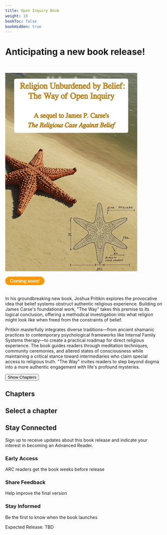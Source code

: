 ```yaml
---
title: Open Inquiry Book
weight: 10
bookToc: false
bookHidden: true
---
```


# Anticipating a new book release!

</br>

![Pritikin 202X](unburdened.webp)

<div style="display: inline-block; background-color: #ff9800; color: white; padding: 5px 15px; border-radius: 20px; font-weight: bold; margin-bottom: 20px;">Coming soon!</div>

In his groundbreaking new book, Joshua Pritikin explores the provocative idea that belief systems obstruct authentic religious experience. Building on James Carse's foundational work, "The Way" takes this premise to its logical conclusion, offering a methodical investigation into what religion might look like when freed from the constraints of belief.

Pritikin masterfully integrates diverse traditions—from ancient shamanic practices to contemporary psychological frameworks like Internal Family Systems therapy—to create a practical roadmap for direct religious experience. The book guides readers through meditation techniques, community ceremonies, and altered states of consciousness while maintaining a critical stance toward intermediaries who claim special access to religious truth. "The Way" invites readers to step beyond dogma into a more authentic engagement with life's profound mysteries.

<div class="toc-container">
  <div class="toc-mobile-toggle">
    <button id="toc-toggle-btn" class="toc-toggle-button">Show Chapters</button>
  </div>
  <div class="toc-chapters-list" id="toc-chapters">
    <h2 class="toc-heading">Chapters</h2>
    <!-- Chapters will be loaded here -->
  </div>
  <div class="toc-sections-list" id="toc-sections">
    <h2 class="toc-heading" id="toc-current-chapter">Select a chapter</h2>
    <!-- Sections will be loaded here -->
  </div>
</div>

<div class="signup-section">
 <div class="signup-container">
  <h2 class="signup-title">Stay Connected</h2>
  <p class="signup-text">Sign up to receive updates about this book release and indicate your interest in becoming an Advanced Reader.</p>
   
<div data-tf-live="01JTED9XC8FEK8E778MAH3E8TJ"></div><script src="//embed.typeform.com/next/embed.js"></script>
   
  <div class="benefits-list">
   <div class="benefit">
    <h3>Early Access</h3>
    <p>ARC readers get the book weeks before release</p>
   </div>
   <div class="benefit">
   <h3>Share Feedback</h3>
    <p>Help improve the final version</p>
   </div>
   <div class="benefit">
    <h3>Stay Informed</h3>
    <p>Be the first to know when the book launches</p>
   </div>
  </div>
   
  <div class="release-date">
   <p>Expected Release: TBD</p>
  </div>
 </div>
</div>


<script>
const tocData = [
    { level: 1, title: "Introduction", hasExcerpt: "intro" },
    { level: 2, title: "Previously on Belief", hasExcerpt: "" },
    { level: 2, title: "Mystery School", hasExcerpt: "" },
    { level: 3, title: "Patience Grasshopper", hasExcerpt: "" },
    { level: 3, title: "Minimalist Mind", hasExcerpt: "" },
    { level: 3, title: "Process vs. Content", hasExcerpt: "" },
    { level: 2, title: "Morality", hasExcerpt: "" },
    { level: 3, title: "Unavoidable Choices", hasExcerpt: "" },
    { level: 3, title: "Carse's Moral Legacy", hasExcerpt: "" },
    { level: 2, title: "Belief vs. Knowledge", hasExcerpt: "" },
    { level: 2, title: "Hidden Depths", hasExcerpt: "" },
    { level: 2, title: "Training the Inner Eye", hasExcerpt: "" },
    { level: 2, title: "Western Psychotherapy", hasExcerpt: "" },
    { level: 3, title: "Ethical Stance", hasExcerpt: "" },
    { level: 3, title: "Constraint-Release", hasExcerpt: "" },
    { level: 1, title: "Internal Family System", hasExcerpt: "" },
    { level: 2, title: "History", hasExcerpt: "" },
    { level: 2, title: "Methodological Note", hasExcerpt: "" },
    { level: 2, title: "Mental Injury", hasExcerpt: "injury" },
    { level: 2, title: "Parts", hasExcerpt: "" },
    { level: 2, title: "Self", hasExcerpt: "" },
    { level: 2, title: "Multiplicity", hasExcerpt: "" },
    { level: 2, title: "Direct Access", hasExcerpt: "" },
    { level: 3, title: "Examples", hasExcerpt: "" },
    { level: 3, title: "Resistance to Unblending", hasExcerpt: "" },
    { level: 3, title: "Being Explicit", hasExcerpt: "" },
    { level: 3, title: "Conclusion", hasExcerpt: "" },
    { level: 2, title: "Meeting Parts", hasExcerpt: "" },
    { level: 3, title: "Age", hasExcerpt: "" },
    { level: 3, title: "Gender", hasExcerpt: "" },
    { level: 3, title: "Self-Energy Circulation", hasExcerpt: "" },
    { level: 4, title: "Leading", hasExcerpt: "" },
    { level: 3, title: "Classification", hasExcerpt: "" },
    { level: 3, title: "Protectors", hasExcerpt: "" },
    { level: 3, title: "Polarizations", hasExcerpt: "" },
    { level: 3, title: "Exiles", hasExcerpt: "" },
    { level: 2, title: "Conducting Sessions", hasExcerpt: "" },
    { level: 2, title: "Psychological Interlude Complete", hasExcerpt: "" },
    { level: 1, title: "The Eldest Religion", hasExcerpt: "" },
    { level: 2, title: "A Novel Perspective", hasExcerpt: "" },
    { level: 2, title: "The Way of Open Inquiry", hasExcerpt: "" },
    { level: 3, title: "An Ideal Religion", hasExcerpt: "" },
    { level: 3, title: "Core Practices", hasExcerpt: "" },
    { level: 3, title: "Organizational Structure", hasExcerpt: "" },
    { level: 3, title: "Cultural Adaptability", hasExcerpt: "" },
    { level: 3, title: "Relationship with Politics", hasExcerpt: "" },
    { level: 3, title: "The Superior Path", hasExcerpt: "" },
    { level: 3, title: "Situating Our Approach", hasExcerpt: "" },
    { level: 2, title: "Word Play", hasExcerpt: "" },
    { level: 2, title: "Deep Time", hasExcerpt: "" },
    { level: 2, title: "Nassim Nicholas Taleb", hasExcerpt: "" },
    { level: 3, title: "The Lindy Effect", hasExcerpt: "" },
    { level: 3, title: "Naive Interventionism", hasExcerpt: "" },
    { level: 3, title: "Via Negativa", hasExcerpt: "" },
    { level: 3, title: "The Barbell Strategy", hasExcerpt: "" },
    { level: 2, title: "Prehistory", hasExcerpt: "" },
    { level: 3, title: "Off the Record", hasExcerpt: "" },
    { level: 3, title: "Cave Art", hasExcerpt: "" },
    { level: 3, title: "Red Ochre", hasExcerpt: "" },
    { level: 3, title: "Historical Context", hasExcerpt: "" },
    { level: 2, title: "Anthropology of Religion", hasExcerpt: "" },
    { level: 3, title: "Historical Perspective", hasExcerpt: "" },
    { level: 3, title: "Our Dilemma", hasExcerpt: "" },
    { level: 2, title: "Esoteric Engine", hasExcerpt: "" },
    { level: 2, title: "Shamanism", hasExcerpt: "" },
    { level: 2, title: "Review", hasExcerpt: "" },
    { level: 1, title: "The Spirit World", hasExcerpt: "" },
    { level: 2, title: "Introduction", hasExcerpt: "" },
    { level: 2, title: "How Beliefs Shape Reality", hasExcerpt: "" },
    { level: 2, title: "Scientific Investigations", hasExcerpt: "" },
    { level: 3, title: "Introduction", hasExcerpt: "" },
    { level: 3, title: "Terminal Lucidity", hasExcerpt: "" },
    { level: 3, title: "REDs", hasExcerpt: "" },
    { level: 3, title: "Past-Life Memories", hasExcerpt: "" },
    { level: 3, title: "Implications", hasExcerpt: "" },
    { level: 2, title: "Porosity", hasExcerpt: "" },
    { level: 2, title: "Amazonia", hasExcerpt: "" },
    { level: 3, title: "Introduction", hasExcerpt: "" },
    { level: 3, title: "Applications", hasExcerpt: "" },
    { level: 4, title: "Healing", hasExcerpt: "" },
    { level: 4, title: "Social Conflict", hasExcerpt: "" },
    { level: 4, title: "Harm", hasExcerpt: "" },
    { level: 3, title: "Shaman-Spirit Relationship", hasExcerpt: "" },
    { level: 3, title: "Harmful Spirits", hasExcerpt: "" },
    { level: 3, title: "Spirit Removal Practices", hasExcerpt: "" },
    { level: 3, title: "Conclusion", hasExcerpt: "" },
    { level: 2, title: "Exorcism", hasExcerpt: "" },
    { level: 3, title: "Introduction", hasExcerpt: "" },
    { level: 3, title: "IFS", hasExcerpt: "" },
    { level: 3, title: "Extended Example", hasExcerpt: "" },
    { level: 2, title: "Alternatives to Death", hasExcerpt: "" },
    { level: 2, title: "Review", hasExcerpt: "" },
    { level: 1, title: "States of Consciousness", hasExcerpt: "" },
    { level: 2, title: "Preamble", hasExcerpt: "" },
    { level: 2, title: "Strange Loop", hasExcerpt: "" },
    { level: 2, title: "Fuzzy Boundaries", hasExcerpt: "" },
    { level: 2, title: "Systematic Exploration", hasExcerpt: "" },
    { level: 3, title: "Getting Precise", hasExcerpt: "" },
    { level: 3, title: "Experiential Clarity", hasExcerpt: "" },
    { level: 3, title: "Psychological Relevance", hasExcerpt: "" },
    { level: 3, title: "Discussion", hasExcerpt: "" },
    { level: 2, title: "Playing with Pronouns", hasExcerpt: "" },
    { level: 3, title: "A Sacred Pause", hasExcerpt: "" },
    { level: 3, title: "Varela-Schwartz Model", hasExcerpt: "" },
    { level: 3, title: "Limitations", hasExcerpt: "" },
    { level: 4, title: "Intimacy Gradients", hasExcerpt: "" },
    { level: 4, title: "Knowledge Spectrum", hasExcerpt: "" },
    { level: 4, title: "Verification", hasExcerpt: "" },
    { level: 4, title: "Temporal Dynamics", hasExcerpt: "" },
    { level: 4, title: "Implications", hasExcerpt: "" },
    { level: 3, title: "Discussion", hasExcerpt: "" },
    { level: 2, title: "Neurophenomenology", hasExcerpt: "" },
    { level: 3, title: "Embodiment in Cognitive Science", hasExcerpt: "" },
    { level: 3, title: "Mutual Constraint", hasExcerpt: "" },
    { level: 2, title: "Beyond the Ordinary", hasExcerpt: "" },
    { level: 3, title: "Introduction", hasExcerpt: "" },
    { level: 3, title: "Why?", hasExcerpt: "" },
    { level: 3, title: "How?", hasExcerpt: "" },
    { level: 3, title: "Candidate Techniques", hasExcerpt: "" },
    { level: 3, title: "Authentication Challenges", hasExcerpt: "" },
    { level: 4, title: "Introduction", hasExcerpt: "" },
    { level: 4, title: "Week 1: Rhythmic Disaster", hasExcerpt: "" },
    { level: 4, title: "Week 2: Float Tank Fiasco", hasExcerpt: "" },
    { level: 4, title: "Week 3: Sleep Deprivation Experiment", hasExcerpt: "" },
    { level: 4, title: "Week 4: Sweat Lodge Social Pressure", hasExcerpt: "" },
    { level: 4, title: "Week 5: Mushroom Misadventure", hasExcerpt: "" },
    { level: 4, title: "Week 6: Meditation Marathon", hasExcerpt: "" },
    { level: 4, title: "Week 7: Flow State Fumble", hasExcerpt: "" },
    { level: 4, title: "Week 8: The Reckoning", hasExcerpt: "" },
    { level: 3, title: "Intermediaries", hasExcerpt: "" },
    { level: 4, title: "Introduction", hasExcerpt: "" },
    { level: 4, title: "Week 9: A Scientific Religious Community", hasExcerpt: "" },
    { level: 4, title: "Implications", hasExcerpt: "" },
    { level: 3, title: "Other Uses", hasExcerpt: "" },
    { level: 4, title: "Overview", hasExcerpt: "" },
    { level: 4, title: "Problem Solving", hasExcerpt: "" },
    { level: 4, title: "The Self-Healing Trap", hasExcerpt: "" },
    { level: 4, title: "Conclusion", hasExcerpt: "" },
    { level: 3, title: "Self-Concept", hasExcerpt: "" },
    { level: 3, title: "Triangulation", hasExcerpt: "" },
    { level: 2, title: "Field Operations Manual", hasExcerpt: "" },
    { level: 3, title: "Ground Rules", hasExcerpt: "" },
    { level: 3, title: "Mental Steering", hasExcerpt: "" },
    { level: 3, title: "Belief Amplification", hasExcerpt: "" },
    { level: 3, title: "Consent", hasExcerpt: "" },
    { level: 4, title: "Progression", hasExcerpt: "" },
    { level: 4, title: "Example", hasExcerpt: "" },
    { level: 3, title: "Setting", hasExcerpt: "" },
    { level: 3, title: "Difficulty as Growth", hasExcerpt: "" },
    { level: 3, title: "Meditation", hasExcerpt: "" },
    { level: 4, title: "Traditional Approach", hasExcerpt: "" },
    { level: 4, title: "Parts-Aware Approach", hasExcerpt: "" },
    { level: 4, title: "Effortlessness", hasExcerpt: "" },
    { level: 4, title: "Ego Through an IFS Lens", hasExcerpt: "" },
    { level: 3, title: "Cannabis", hasExcerpt: "" },
    { level: 4, title: "Overview", hasExcerpt: "" },
    { level: 4, title: "Steering vs. Riding the Rails", hasExcerpt: "" },
    { level: 3, title: "Psilocybin", hasExcerpt: "" },
    { level: 4, title: "Overview", hasExcerpt: "" },
    { level: 4, title: "Readiness Assessment", hasExcerpt: "" },
    { level: 4, title: "Integration", hasExcerpt: "" },
    { level: 3, title: "When to Consider Professional Help", hasExcerpt: "" },
    { level: 2, title: "Compass Check", hasExcerpt: "" },
    { level: 2, title: "Temptation", hasExcerpt: "" },
    { level: 3, title: "Overview", hasExcerpt: "" },
    { level: 3, title: "Extreme Splitting", hasExcerpt: "" },
    { level: 3, title: "Ambiguous Examples", hasExcerpt: "" },
    { level: 3, title: "Belief Amplification", hasExcerpt: "" },
    { level: 3, title: "Conclusion", hasExcerpt: "" },
    { level: 2, title: "Spirit Guides", hasExcerpt: "" },
    { level: 3, title: "Taking Stock", hasExcerpt: "" },
    { level: 3, title: "The DMT Portal", hasExcerpt: "" },
    { level: 3, title: "Parts or Guides?", hasExcerpt: "" },
    { level: 3, title: "Implications", hasExcerpt: "" },
    { level: 2, title: "Case Study: Dr. A", hasExcerpt: "" },
    { level: 3, title: "Training Program Structure", hasExcerpt: "" },
    { level: 3, title: "Progression of Events", hasExcerpt: "" },
    { level: 3, title: "Outcome and Implications", hasExcerpt: "" },
    { level: 2, title: "Case Study: Ian Thorson", hasExcerpt: "" },
    { level: 3, title: "Progression of Events", hasExcerpt: "" },
    { level: 3, title: "Analysis", hasExcerpt: "" },
    { level: 3, title: "Implications", hasExcerpt: "" },
    { level: 2, title: "The Way of Open Inquiry: An Update", hasExcerpt: "" },
    { level: 3, title: "An Ideal Religion", hasExcerpt: "" },
    { level: 3, title: "Core Practices", hasExcerpt: "" },
    { level: 3, title: "Organizational Structure", hasExcerpt: "" },
    { level: 2, title: "Conclusion", hasExcerpt: "" },
    { level: 2, title: "Review", hasExcerpt: "" },
    { level: 1, title: "Moral Growing Pains", hasExcerpt: "" },
    { level: 2, title: "Introduction", hasExcerpt: "" },
    { level: 2, title: "Ethical Failings", hasExcerpt: "" },
    { level: 2, title: "Human Sacrifice", hasExcerpt: "" },
    { level: 2, title: "Holy Hypothesis: The Skeptic's Prayer", hasExcerpt: "" },
    { level: 3, title: "Taxonomy", hasExcerpt: "" },
    { level: 4, title: "Form and Content", hasExcerpt: "" },
    { level: 4, title: "Motive", hasExcerpt: "" },
    { level: 3, title: "Teleological Prayer", hasExcerpt: "" },
    { level: 3, title: "Fate's Hotline", hasExcerpt: "" },
    { level: 3, title: "Impact", hasExcerpt: "" },
    { level: 3, title: "A Polarization", hasExcerpt: "" },
    { level: 2, title: "Sacred Celebration", hasExcerpt: "" },
    { level: 3, title: "Foreplay", hasExcerpt: "" },
    { level: 3, title: "Orgasmic Meditation", hasExcerpt: "" },
    { level: 4, title: "Holy Strokes", hasExcerpt: "" },
    { level: 4, title: "Not Solitaire", hasExcerpt: "" },
    { level: 4, title: "Stigma", hasExcerpt: "" },
    { level: 2, title: "The Empathy Domino", hasExcerpt: "" },
    { level: 3, title: "Introduction", hasExcerpt: "" },
    { level: 3, title: "Sentimentalism", hasExcerpt: "" },
    { level: 3, title: "Unity Experience", hasExcerpt: "" },
    { level: 4, title: "Mortality", hasExcerpt: "" },
    { level: 4, title: "Results", hasExcerpt: "" },
    { level: 4, title: "Mechanism", hasExcerpt: "" },
    { level: 3, title: "Golden Rule", hasExcerpt: "" },
    { level: 3, title: "Tenuous Conclusion", hasExcerpt: "" },
    { level: 2, title: "Going Global", hasExcerpt: "" },
    { level: 2, title: "Review", hasExcerpt: "" },
    { level: 1, title: "Ceremony", hasExcerpt: "" },
    { level: 2, title: "Meaninglessness", hasExcerpt: "" },
    { level: 3, title: "Introduction", hasExcerpt: "" },
    { level: 3, title: "Nihilism", hasExcerpt: "" },
    { level: 3, title: "Responses", hasExcerpt: "" },
    { level: 2, title: "Model for Shared Transcendence", hasExcerpt: "" },
    { level: 2, title: "Group Meditation", hasExcerpt: "" },
    { level: 3, title: "Introduction", hasExcerpt: "" },
    { level: 3, title: "Vipassana", hasExcerpt: "" },
    { level: 3, title: "Zen", hasExcerpt: "" },
    { level: 3, title: "Om Second Thought", hasExcerpt: "" },
    { level: 2, title: "Psychedelic Religions", hasExcerpt: "" },
    { level: 3, title: "Introduction", hasExcerpt: "" },
    { level: 3, title: "Ayahuasca", hasExcerpt: "" },
    { level: 3, title: "Which Tradition?", hasExcerpt: "" },
    { level: 3, title: "Verdict", hasExcerpt: "" },
    { level: 2, title: "Santo Daime", hasExcerpt: "" },
    { level: 3, title: "Introduction", hasExcerpt: "" },
    { level: 3, title: "History", hasExcerpt: "" },
    { level: 4, title: "Founding Narratives", hasExcerpt: "" },
    { level: 4, title: "Prejudice and Persecution", hasExcerpt: "" },
    { level: 4, title: "Political Connections", hasExcerpt: "" },
    { level: 4, title: "Expansion", hasExcerpt: "" },
    { level: 4, title: "Padrinho Sebastião", hasExcerpt: "" },
    { level: 4, title: "CEFLURIS", hasExcerpt: "" },
    { level: 4, title: "Organizational Transformation", hasExcerpt: "" },
    { level: 4, title: "International Expansion", hasExcerpt: "" },
    { level: 4, title: "Contemporary Diversification", hasExcerpt: "" },
    { level: 3, title: "Discipline", hasExcerpt: "" },
    { level: 3, title: "A Neurophenomenology Laboratory", hasExcerpt: "" },
    { level: 3, title: "Ceremonial Form", hasExcerpt: "" },
    { level: 4, title: "Uniforms", hasExcerpt: "" },
    { level: 4, title: "Roles", hasExcerpt: "" },
    { level: 4, title: "Everybody In, Nobody Out", hasExcerpt: "" },
    { level: 4, title: "Correction", hasExcerpt: "" },
    { level: 4, title: "Mimesis", hasExcerpt: "" },
    { level: 3, title: "Work as Members See It", hasExcerpt: "" },
    { level: 4, title: "Interviewees", hasExcerpt: "" },
    { level: 4, title: "Learnings", hasExcerpt: "" },
    { level: 4, title: "Discipline as Innovation", hasExcerpt: "" },
    { level: 3, title: "Nitpicks", hasExcerpt: "" },
    { level: 3, title: "Messianic Delusion", hasExcerpt: "" },
    { level: 4, title: "Protective Factors", hasExcerpt: "" },
    { level: 4, title: "Risk Factors", hasExcerpt: "" },
    { level: 4, title: "Paolo Roberto", hasExcerpt: "" },
    { level: 4, title: "Other Brazilian Cases", hasExcerpt: "" },
    { level: 4, title: "Conclusion", hasExcerpt: "" },
    { level: 3, title: "Psychological Splitting", hasExcerpt: "" },
    { level: 4, title: "Exiling Language", hasExcerpt: "" },
    { level: 4, title: "Beyond Literal Meaning", hasExcerpt: "" },
    { level: 3, title: "Diet", hasExcerpt: "" },
    { level: 3, title: "Difficult Experiences", hasExcerpt: "" },
    { level: 4, title: "Cultural Framing", hasExcerpt: "" },
    { level: 4, title: "Enough Precaution?", hasExcerpt: "" },
    { level: 2, title: "Consciousness Navigation Skills", hasExcerpt: "" },
    { level: 3, title: "Start with Unblending", hasExcerpt: "" },
    { level: 3, title: "Belief Verification Trade-off", hasExcerpt: "" },
    { level: 2, title: "The Way of Open Inquiry: Another Update", hasExcerpt: "" },
    { level: 3, title: "Expanding the Toolkit", hasExcerpt: "" },
    { level: 3, title: "Spirit Guide Channeling", hasExcerpt: "" },
    { level: 4, title: "Séance", hasExcerpt: "" },
    { level: 4, title: "Compared to Improv", hasExcerpt: "" },
    { level: 3, title: "Conclusion", hasExcerpt: "" },
    { level: 2, title: "Review", hasExcerpt: "" },
    { level: 1, title: "Epilogue", hasExcerpt: "" },
    { level: 2, title: "An Awkward Ending", hasExcerpt: "" },
    { level: 2, title: "Terrified", hasExcerpt: "" },
    { level: 2, title: "Apology to Carse", hasExcerpt: "" },
    { level: 2, title: "Sacred Kitchen", hasExcerpt: "" },
    { level: 3, title: "Culinary Mysticism", hasExcerpt: "" },
    { level: 3, title: "Establishing Sacred Space", hasExcerpt: "" },
    { level: 3, title: "The Harvest Phase", hasExcerpt: "" },
    { level: 3, title: "Sacred Preparation", hasExcerpt: "" },
    { level: 3, title: "The Fire Mysteries", hasExcerpt: "" },
    { level: 3, title: "Communion and Integration", hasExcerpt: "" },
    { level: 3, title: "Advanced Practices", hasExcerpt: "" },
    { level: 3, title: "Contemporary Challenges", hasExcerpt: "" },
    { level: 3, title: "Caught Red-Handed", hasExcerpt: "" },
    { level: 2, title: "The First Biannual Way of Open Inquiry International Conference", hasExcerpt: "" }
];

// Group the data by chapters
function organizeChapters(data) {
    const organized = [];
    let currentChapter = null;
    
    data.forEach(item => {
if (item.level === 1) {
    // This is a chapter
    currentChapter = {
title: item.title,
hasExcerpt: item.hasExcerpt,
sections: []
    };
    organized.push(currentChapter);
} else if (currentChapter) {
    // This is a section of the current chapter
    currentChapter.sections.push(item);
}
    });
    
    return organized;
}

const organizedToc = organizeChapters(tocData);

// Render chapters list
function renderChapters() {
    const chaptersContainer = document.getElementById('toc-chapters');
    chaptersContainer.innerHTML = '<h2 class="toc-heading">Chapters</h2>'; // Clear and add heading
    
    organizedToc.forEach((chapter, index) => {
const chapterElement = document.createElement('div');
chapterElement.className = 'toc-chapter-item';
chapterElement.textContent = chapter.title;
chapterElement.dataset.index = index;
chapterElement.addEventListener('click', function() {
    selectChapter(index);
});
chaptersContainer.appendChild(chapterElement);
    });
}

// Select and display a chapter's sections
function selectChapter(index) {
    // Update active chapter styling
    document.querySelectorAll('.toc-chapter-item').forEach(item => {
item.classList.remove('toc-active');
    });
    
    // Find the chapter element and add the active class
    const chapterElements = document.querySelectorAll('.toc-chapter-item');
    if (chapterElements && chapterElements[index]) {
chapterElements[index].classList.add('toc-active');
    }
    
    const chapter = organizedToc[index];
    
    // Clear and update sections container
    const sectionsContainer = document.getElementById('toc-sections');
    sectionsContainer.innerHTML = ''; // Clear the container
    
    // Add chapter title
    const headingElement = document.createElement('h2');
    headingElement.className = 'toc-heading';
    headingElement.id = 'toc-current-chapter';
    headingElement.textContent = chapter.title;
    sectionsContainer.appendChild(headingElement);
    
    // Add chapter itself as a link if it has an excerpt
    if (chapter.hasExcerpt) {
const chapterTitleElement = document.createElement('div');
chapterTitleElement.className = 'toc-section-item toc-section-level-0 toc-has-excerpt';
chapterTitleElement.textContent = chapter.title;
chapterTitleElement.addEventListener('click', function() {
    window.location.href = chapter.hasExcerpt;
});
sectionsContainer.appendChild(chapterTitleElement);
    }
    
    // Add all sections
    chapter.sections.forEach(section => {
const sectionElement = document.createElement('div');
sectionElement.className = `toc-section-item toc-section-level-${section.level - 1}`;

const titleElement = document.createElement('p');
titleElement.className = 'toc-section-title';
titleElement.textContent = section.title;

if (section.hasExcerpt) {
    titleElement.classList.add('toc-has-excerpt');
    titleElement.addEventListener('click', function() {
window.location.href = section.hasExcerpt;
    });
}

sectionElement.appendChild(titleElement);
sectionsContainer.appendChild(sectionElement);
    });
}

// Initialize the TOC interface
renderChapters();
if (organizedToc.length > 0) {
    selectChapter(0); // Select first chapter by default
}

</script>

<script>
document.addEventListener('DOMContentLoaded', function() {
const toggleBtn = document.getElementById('toc-toggle-btn');
const chaptersDiv = document.getElementById('toc-chapters');
const sectionsDiv = document.getElementById('toc-sections');

if (toggleBtn) {
toggleBtn.addEventListener('click', function() {
chaptersDiv.classList.toggle('toc-mobile-visible');

if (chaptersDiv.classList.contains('toc-mobile-visible')) {
toggleBtn.textContent = 'Hide Chapters';
sectionsDiv.style.display = 'none';
} else {
toggleBtn.textContent = 'Show Chapters';
sectionsDiv.style.display = 'block';
}
});
}

// Add click handler for chapter selection
// This would be part of your existing code that handles chapter selection
// When a chapter is selected on mobile, hide the chapters list and show the sections
const chapterItems = document.querySelectorAll('.toc-chapter-item');
chapterItems.forEach(item => {
item.addEventListener('click', function() {
if (window.innerWidth <= 768) {
chaptersDiv.classList.remove('toc-mobile-visible');
sectionsDiv.style.display = 'block';
toggleBtn.textContent = 'Show Chapters';
}
});
});
});
</script>
